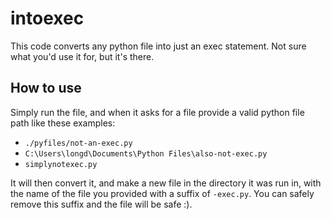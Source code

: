 # intoexec
This code converts any python file into just an exec statement.
Not sure what you'd use it for, but it's there.

How to use
----------
Simply run the file, and when it asks for a file provide a valid python file path like these examples:
 - `./pyfiles/not-an-exec.py`
 - `C:\Users\longd\Documents\Python Files\also-not-exec.py`
 - `simplynotexec.py`

It will then convert it, and make a new file in the directory it was run in, with the name of the file you provided with a suffix of `-exec.py`. You can safely remove this suffix and the file will be safe :).